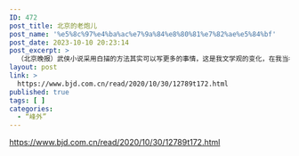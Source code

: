 ```yaml
---
ID: 472
post_title: 北京的老炮儿
post_name: '%e5%8c%97%e4%ba%ac%e7%9a%84%e8%80%81%e7%82%ae%e5%84%bf'
post_date: 2023-10-10 20:23:14
post_excerpt: >
  （北京晚报）武侠小说采用白描的方法其实可以写更多的事情，这是我文学观的变化，在我当初吸收小说营养的时候，对司汤达的描写能力非常敬佩，后来又对雨果小说中社会资料的量非常敬佩。今年我的小说观念有一个改变，希望描写和背景资料成为小说的“隐形衣”，打包压缩成衬衫一样的东西，让人本身活动出来，给读者创作现场感。这种现场感比较强的是中国的古典小说，如《三国演义》《水浒传》，不描述，不介绍，直接用语言造成人物在眼前活动的感觉。《白色游泳衣》有向中国古典小说回归的性质。
layout: post
link: >
  https://www.bjd.com.cn/read/2020/10/30/12789t172.html
published: true
tags: [ ]
categories:
  - “峰外”
---
```

https://www.bjd.com.cn/read/2020/10/30/12789t172.html